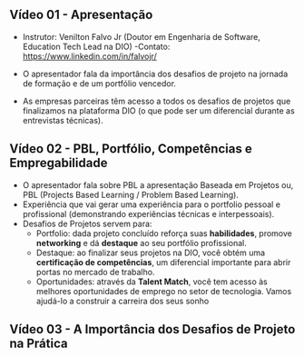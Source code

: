 ## Vídeo 01 - Apresentação

- Instrutor: Venilton Falvo Jr (Doutor em Engenharia de Software, Education Tech Lead na DIO)
-Contato: https://www.linkedin.com/in/falvojr/

- O apresentador fala da importância dos desafios de projeto na jornada de formação e de um portfólio vencedor. 
- As empresas parceiras têm acesso a todos os desafios de projetos que finalizamos na plataforma DIO (o que pode ser um diferencial durante as entrevistas técnicas).

## Vídeo 02 - PBL, Portfólio, Competências e Empregabilidade

- O apresentador fala sobre PBL a apresentação Baseada em Projetos ou, PBL (Projects Based Learning / Problem Based Learning).
- Experiência que vai gerar uma experiência para o portfolio pessoal e profissional (demonstrando experiências técnicas e interpessoais).
- Desafios de Projetos servem para:
    - Portfolio: dada projeto concluído reforça suas **habilidades**, promove **networking** e dá **destaque** ao seu portfólio profissional.
    - Destaque: ao finalizar seus projetos na DIO, você obtém uma **certificação de competências**, um diferencial importante para abrir portas no mercado de trabalho.
    - Oportunidades: através da **Talent Match**, você tem acesso às melhores oportunidades de emprego no setor de tecnologia. Vamos ajudá-lo a construir a carreira dos seus sonho


## Vídeo 03 - A Importância dos Desafios de Projeto na Prática



